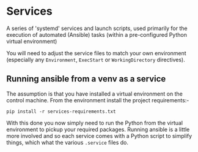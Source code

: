 # Services
A series of 'systemd' services and launch scripts, used primarily for the execution
of automated (Ansible) tasks (within a pre-configured Python virtual environment)

You will need to adjust the service files to match your own environment
(especially any `Environment`, `ExecStart` or `WorkingDirectory` directives).

## Running ansible from a venv as a service
The assumption is that you have installed a virtual environment on the control machine.
From the environment install the project requirements:-

    pip install -r services-requirements.txt

With this done you now simply need to run the Python from the virtual environment
to pickup your required packages. Running ansible is a little more involved
and so each service comes with a Python script to simplify things, which what the
various `.service` files do.
